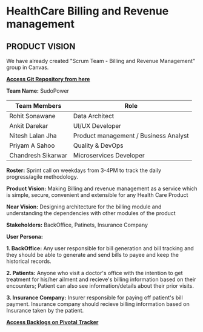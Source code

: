 # HealthCare Billing and Revenue management
## PRODUCT VISION

We have already created "Scrum Team - Billing and Revenue Management" group in Canvas.

**[Access Git Repository from here](https://github.com/rohit-njit/HealthCare---Billing-and-Revenue-management/)**

**Team Name:** SudoPower

|Team Members         |Role                                    |
|---------------------|----------------------------------------|
|Rohit Sonawane       |Data Architect                          |
|Ankit Darekar        |UI/UX Developer                         |
|Nitesh Lalan Jha     |Product management / Business Analyst   |
|Priyam A Sahoo       |Quality & DevOps                        |
|Chandresh Sikarwar   |Microservices Developer                 |

**Roster:** Sprint call on weekdays from 3-4PM to track the daily progress/agile methodology.

**Product Vision:** Making Billing and revenue management as a service which is simple, secure, convenient and extensible for any Health Care Product

**Near Vision:** Designing architecture for the billing module and understanding the dependencies with other modules of the product

**Stakeholders:** BackOffice, Patinets, Insurance Company

**User Persona:**

**1. BackOffice:** Any user responsible for bill generation and bill tracking and they should be able to generate and send bills
to payee and keep the historical records.

**2. Patients:** Anyone who visit a doctor's office with the intention to get treatment for his/her ailment and recieve's 
billing information based on their encounters; Patient can also see information/details about their prior visits.

**3. Insurance Company:** Insurer responsible for paying off patient's bill payment. Insurance company should recieve billing 
information based on Insurance taken by the patient.

**[Access Backlogs on Pivotal Tracker](https://www.pivotaltracker.com/n/projects/2532665)**
